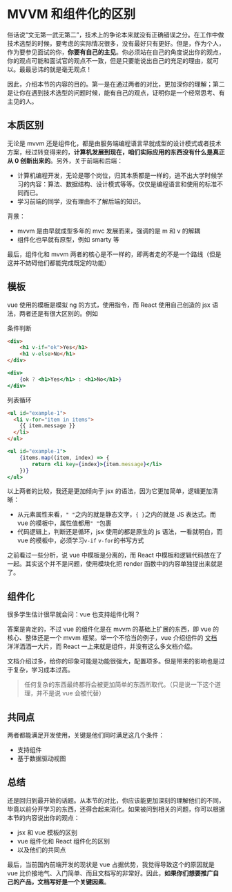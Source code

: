 # MVVM 和组件化的区别

俗话说“文无第一武无第二”，技术上的争论本来就没有正确错误之分。在工作中做技术选型的时候，要考虑的实际情况很多，没有最好只有更好。但是，作为个人，作为要参见面试的你，**你要有自己的主见**。你必须站在自己的角度说出你的观点，你的观点可能和面试官的观点不一致，但是只要能说出自己的充足的理由，就可以。最最忌讳的就是毫无观点！

因此，介绍本节的内容的目的。第一是在通过两者的对比，更加深你的理解；第二是让你在遇到技术选型的问题时候，能有自己的观点，证明你是一个经常思考、有主见的人。

## 本质区别

无论是 mvvm 还是组件化，都是由服务端编程语言早就成型的设计模式或者技术方案，经过转变得来的，**计算机发展到现在，咱们实际应用的东西没有什么是真正从 0 创新出来的**。另外，关于前端和后端：

- 计算机编程开发，无论是哪个岗位，归其本质都是一样的，逃不出大学时候学习的内容：算法、数据结构、设计模式等等。仅仅是编程语言和使用的标准不同而已。
- 学习前端的同学，没有理由不了解后端的知识。

背景：

- mvvm 是由早就成型多年的 mvc 发展而来，强调的是 m 和 v 的解耦
- 组件化也早就有原型，例如 smarty 等

最后，组件化和 mvvm 两者的核心是不一样的，即两者走的不是一个路线（但是这并不妨碍他们都能完成既定的功能）

## 模板

vue 使用的模板是模拟 ng 的方式，使用指令，而 React 使用自己创造的 jsx 语法，两者还是有很大区别的。例如

条件判断

```html
<div>
    <h1 v-if="ok">Yes</h1>
    <h1 v-else>No</h1>
</div>
```

```jsx
<div>
    {ok ? <h1>Yes</h1> : <h1>No</h1>}
</div>
```

列表循环

```html
<ul id="example-1">
  <li v-for="item in items">
    {{ item.message }}
  </li>
</ul>
```

```jsx
<ul id="example-1">
    {items.map((item, index) => {
        return <li key={index}>{item.message}</li>
    })}
</ul>
```

以上两者的比较，我还是更加倾向于 jsx 的语法，因为它更加简单，逻辑更加清晰：

- 从元素属性来看，`" "`之内的就是静态文字，`{ }`之内的就是 JS 表达式。而 vue 的模板中，属性值都用`" "`包裹
- 代码逻辑上，判断还是循环，jsx 使用的都是原生的 js 语法，一看就明白，而 vue 的模板中，必须学习`v-if` `v-for`的书写方式

之前看过一些分析，说 vue 中模板是分离的，而 React 中模板和逻辑代码放在了一起。其实这个并不是问题，使用模块化把 render 函数中的内容单独提出来就是了。

## 组件化

很多学生估计很早就会问：vue 也支持组件化啊？

答案是肯定的，不过 vue 的组件化是在 mvvm 的基础上扩展的东西，即 vue 的核心、整体还是一个 mvvm 框架。举一个不恰当的例子，vue 介绍组件的 [文档](https://cn.vuejs.org/v2/guide/components.html) 洋洋洒洒一大片，而 React 一上来就是组件，并没有这么多文档介绍。

文档介绍过多，给你的印象可能是功能很强大，配置项多。但是带来的影响也是过于复杂，学习成本过高。

> 任何复杂的东西最终都将会被更加简单的东西所取代。（只是说一下这个道理，并不是说 vue 会被代替）

## 共同点

两者都能满足开发使用，关键是他们同时满足这几个条件：

- 支持组件
- 基于数据驱动视图

## 总结

还是回归到最开始的话题。从本节的对比，你应该能更加深刻的理解他们的不同，毕竟以前分开学习的东西，还得合起来消化。如果被问到相关的问题，你可以根据本节的内容说出你的观点：

- jsx 和 vue 模板的区别
- vue 组件化和 React 组件化的区别
- 以及他们的共同点

最后，当前国内前端开发的现状是 vue 占据优势，我觉得导致这个的原因就是 vue 比价接地气、入门简单、而且文档写的非常好。因此，**如果你们想要推广自己的产品，文档写好是一个关键因素**。
